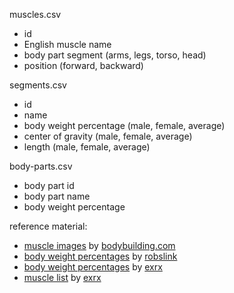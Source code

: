 muscles.csv
- id
- English muscle name
- body part segment (arms, legs, torso, head)
- position (forward, backward)

segments.csv
- id
- name
- body weight percentage (male, female, average)
- center of gravity (male, female, average)
- length (male, female, average)

body-parts.csv
- body part id
- body part name
- body weight percentage

reference material:
- [muscle images](https://artifacts.bbcomcdn.com/@bbcom/exercises-app/2.1.2/img/) by [bodybuilding.com](https://bodybuilding.com)
- [body weight percentages](https://robslink.com/SAS/democd79/body_part_weights.htm) by [robslink](https://robslink.com)
- [body weight percentages](https://exrx.net/Kinesiology/Segments) by [exrx](https://exrx.net)
- [muscle list](https://exrx.net/Lists/Muscle) by [exrx](https://exrx.net)
